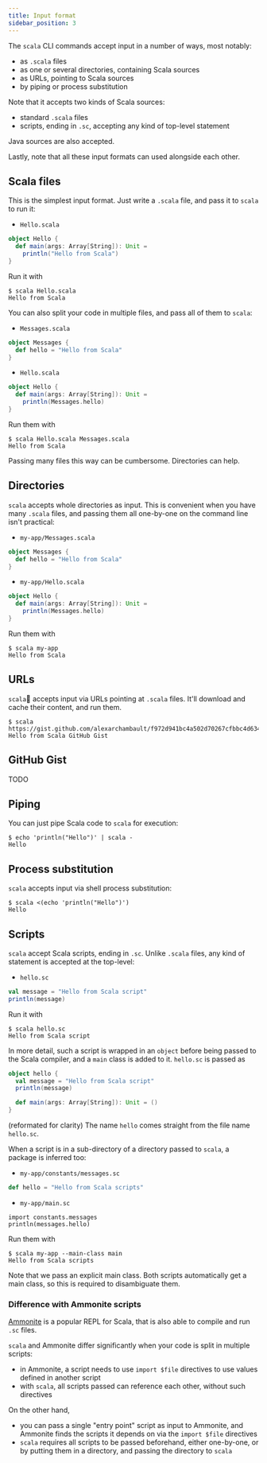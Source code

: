 ```yaml
---
title: Input format
sidebar_position: 3
---
```


The `scala` CLI commands accept input in a number of ways, most notably:
- as `.scala` files
- as one or several directories, containing Scala sources
- as URLs, pointing to Scala sources
- by piping or process substitution

Note that it accepts two kinds of Scala sources:
- standard `.scala` files
- scripts, ending in `.sc`, accepting any kind of top-level statement

Java sources are also accepted.

Lastly, note that all these input formats can used alongside each other.

## Scala files

This is the simplest input format. Just write a `.scala` file, and pass it to
`scala` to run it:

- `Hello.scala`
```scala
object Hello {
  def main(args: Array[String]): Unit =
    println("Hello from Scala")
}
```

Run it with
```text
$ scala Hello.scala
Hello from Scala
```

You can also split your code in multiple files, and pass all of them to `scala`:

- `Messages.scala`
```scala
object Messages {
  def hello = "Hello from Scala"
}
```

- `Hello.scala`
```scala
object Hello {
  def main(args: Array[String]): Unit =
    println(Messages.hello)
}
```

Run them with
```text
$ scala Hello.scala Messages.scala
Hello from Scala
```

Passing many files this way can be cumbersome. Directories can help.

## Directories

`scala` accepts whole directories as input. This is convenient when you have many
`.scala` files, and passing them all one-by-one on the command line isn't practical:

- `my-app/Messages.scala`
```scala
object Messages {
  def hello = "Hello from Scala"
}
```

- `my-app/Hello.scala`
```scala
object Hello {
  def main(args: Array[String]): Unit =
    println(Messages.hello)
}
```

Run them with
```text
$ scala my-app
Hello from Scala
```

## URLs

`scala` accepts input via URLs pointing at `.scala` files.
It'll download and cache their content, and run them.

```text
$ scala https://gist.github.com/alexarchambault/f972d941bc4a502d70267cfbbc4d6343/raw/2691c01984c9249936a625a42e29a822a357b0f6/Test.scala
Hello from Scala GitHub Gist
```

## GitHub Gist

TODO

## Piping

You can just pipe Scala code to `scala` for execution:
```text
$ echo 'println("Hello")' | scala -
Hello
```

## Process substitution

`scala` accepts input via shell process substitution:
```text
$ scala <(echo 'println("Hello")')
Hello
```

## Scripts

`scala` accept Scala scripts, ending in `.sc`. Unlike `.scala` files,
any kind of statement is accepted at the top-level:

- `hello.sc`
```scala
val message = "Hello from Scala script"
println(message)
```

Run it with
```text
$ scala hello.sc
Hello from Scala script
```

In more detail, such a script is wrapped in an `object` before being passed to
the Scala compiler, and a `main` class is added to it. `hello.sc` is passed as
```scala
object hello {
  val message = "Hello from Scala script"
  println(message)

  def main(args: Array[String]): Unit = ()
}
```
(reformated for clarity)
The name `hello` comes straight from the file name `hello.sc`.

When a script is in a sub-directory of a directory passed to `scala`, a package is inferred too:

- `my-app/constants/messages.sc`
```scala
def hello = "Hello from Scala scripts"
```

- `my-app/main.sc`
```
import constants.messages
println(messages.hello)
```

Run them with
```text
$ scala my-app --main-class main
Hello from Scala scripts
```

Note that we pass an explicit main class. Both scripts automatically get a main class, so this
is required to disambiguate them.

### Difference with Ammonite scripts

[Ammonite](http://ammonite.io) is a popular REPL for Scala, that is also able to compile and run
`.sc` files.

`scala` and Ammonite differ significantly when your code is split in multiple scripts:
- in Ammonite, a script needs to use `import $file` directives to use values defined in another script
- with `scala`, all scripts passed can reference each other, without such directives

On the other hand,
- you can pass a single "entry point" script as input to Ammonite, and Ammonite finds the scripts
it depends on via the `import $file` directives
- `scala` requires all scripts to be passed beforehand, either one-by-one, or by putting them in a
directory, and passing the directory to `scala`